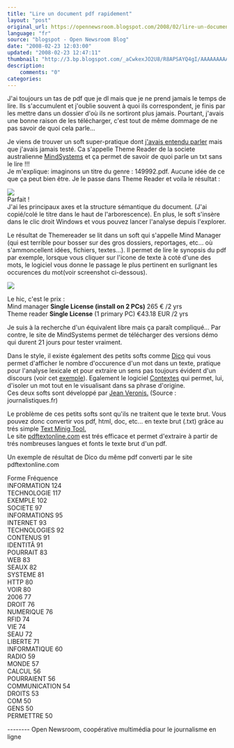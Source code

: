 ```yaml
---
title: "Lire un document pdf rapidement"
layout: "post"
original_url: https://opennewsroom.blogspot.com/2008/02/lire-un-document-pdf-rapidement.html
language: "fr"
source: "blogspot - Open Newsroom Blog"
date: "2008-02-23 12:03:00"
updated: "2008-02-23 12:47:11"
thumbnail: "http://3.bp.blogspot.com/_aCwkexJO2U8/R8APSAYQ4gI/AAAAAAAAABo/YoDiX85iQJc/s72-c/149992f_pdf.jpg"
description: 
    comments: "0"
categories: 
---
```


J'ai toujours un tas de pdf que je dl mais que je ne prend jamais le temps de lire. Ils s'accumulent et j'oublie souvent à quoi ils correspondent, je finis par les mettre dans un dossier d'où ils ne sortiront plus jamais. Pourtant, j'avais une bonne raison de les télécharger, c'est tout de même dommage de ne pas savoir de quoi cela parle...  
  
Je viens de trouver un soft super-pratique dont [j'avais entendu parler](http://www.journalistiques.fr/post/2007/09/06/Visualiser-les-themes-dun-document) mais que j'avais jamais testé. Ca s'appelle Theme Reader de la societe australienne [MindSystems](http://www.mindsystems.com.au/) et ça permet de savoir de quoi parle un txt sans le lire !!!  
Je m'explique: imaginons un titre du genre : 149992.pdf. Aucune idée de ce que ça peut bien être. Je le passe dans Theme Reader et voila le résultat :  
  
  
[![](http://3.bp.blogspot.com/_aCwkexJO2U8/R8APSAYQ4gI/AAAAAAAAABo/YoDiX85iQJc/s320/149992f_pdf.jpg)](http://3.bp.blogspot.com/_aCwkexJO2U8/R8APSAYQ4gI/AAAAAAAAABo/YoDiX85iQJc/s1600-h/149992f_pdf.jpg)  
Parfait !  
J'ai les principaux axes et la structure sémantique du document. (J'ai copié/colé le titre dans le haut de l'arborescence). En plus, le soft s'insère dans le clic droit Windows et vous pouvez lancer l'analyse depuis l'explorer.  
  
Le résultat de Themereader se lit dans un soft qui s'appelle Mind Manager (qui est terrible pour bosser sur des gros dossiers, reportages, etc... où s'ammoncellent idées, fichiers, textes...). Il permet de lire le synopsis du pdf par exemple, lorsque vous cliquer sur l'icone de texte à coté d'une des mots, le logiciel vous donne le passage le plus pertinent en surlignant les occurences du mot(voir screenshot ci-dessous).  
  
  
[![](http://4.bp.blogspot.com/_aCwkexJO2U8/R8AQyQYQ4hI/AAAAAAAAABw/vVCsFoPyxgw/s320/Sans+titre.jpg)](http://4.bp.blogspot.com/_aCwkexJO2U8/R8AQyQYQ4hI/AAAAAAAAABw/vVCsFoPyxgw/s1600-h/Sans+titre.jpg)  
  
Le hic, c'est le prix :  
Mind manager **Single License (install on 2 PCs)** 265 € /2 yrs  
Theme reader **Single License** (1 primary PC) €43.18 EUR /2 yrs  
  
Je suis à la recherche d'un équivalent libre mais ça paraît compliqué... Par contre, le site de MindSystems permet de télécharger des versions démo qui durent 21 jours pour tester vraiment.  
  
  
Dans le style, il existe également des petits softs comme [Dico](http://sites.univ-provence.fr/veronis/logiciels/Dico/index.html) qui vous permet d'afficher le nombre d'occurence d'un mot dans un texte, pratique pour l'analyse lexicale et pour extraire un sens pas toujours évident d'un discours (voir cet [exemple](http://aixtal.blogspot.com/2007/10/sarko-moi-je-1.html)). Egalement le logiciel [Contextes](http://sites.univ-provence.fr/veronis/logiciels/Contextes/index-fr.html) qui permet, lui, d'isoler un mot tout en le visualisant dans sa phrase d'origine.  
Ces deux softs sont développé par [Jean Veronis.](http://sites.univ-provence.fr/veronis/logiciels/Contextes/index-fr.html) (Source : journalistiques.fr)  
  
  
Le problème de ces petits softs sont qu'ils ne traitent que le texte brut. Vous pouvez donc convertir vos pdf, html, doc, etc... en texte brut (.txt) grâce au trés simple [Text Minig Tool.](http://text-mining-tool.com/)  
Le site [pdftextonline.com](http://pdftextonline.com/) est trés efficace et permet d'extraire à partir de trés nombreuses langues et fonts le texte brut d'un pdf.  
  
Un exemple de résultat de Dico du même pdf converti par le site pdftextonline.com  
  

Forme Fréquence  
INFORMATION 124  
TECHNOLOGIE 117  
EXEMPLE 102  
SOCIETE 97  
INFORMATIONS 95  
INTERNET 93  
TECHNOLOGIES 92  
CONTENUS 91  
IDENTITÃ 91  
POURRAIT 83  
WEB 83  
SEAUX 82  
SYSTEME 81  
HTTP 80  
VOIR 80  
2006 77  
DROIT 76  
NUMERIQUE 76  
RFID 74  
VIE 74  
SEAU 72  
LIBERTE 71  
INFORMATIQUE 60  
RADIO 59  
MONDE 57  
CALCUL 56  
POURRAIENT 56  
COMMUNICATION 54  
DROITS 53  
COM 50  
GENS 50  
PERMETTRE 50  

\-------- Open Newsroom, coopérative multimédia pour le journalisme en ligne